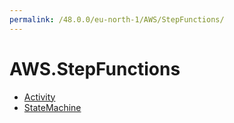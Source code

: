 ```yaml
---
permalink: /48.0.0/eu-north-1/AWS/StepFunctions/
---
```


# AWS.StepFunctions



* [Activity](Activity.md)
* [StateMachine](StateMachine.md)